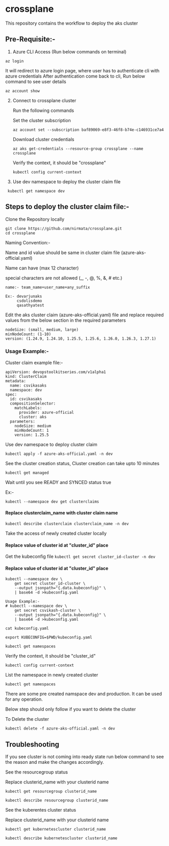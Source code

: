 # crossplane

This repository contains the workflow to deploy the aks cluster

## Pre-Requisite:-

1. Azure CLI Access (Run below commands on terminal)
  ```
  az login
  ```
  It will redirect to azure login page, where user has to authenticate cli with azure credentials
  After authentication come back to cli, Run below command to see user details

  ```
  az account show
  ```


2. Connect to crossplane cluster


    Run the following commands

    Set the cluster subscription
    ```
    az account set --subscription baf89069-e8f3-46f8-b74e-c146931ce7a4
    ```
    Download cluster credentials
    ```
    az aks get-credentials --resource-group crossplane --name crossplane
    ```

    Verify the context, it should be "crossplane"
    ```
    kubectl config current-context
    ```

3. Use dev namespace to deploy the cluster claim file

  ```
   kubectl get namespace dev
  ```


## Steps to deploy the cluster claim file:-

  Clone the Repository locally

  ```
  git clone https://github.com/nirmata/crossplane.git
  cd crossplane
  ```

Naming Convention:- 



Name and id value should be same in cluster claim file (azure-aks-official.yaml)


Name can have (max 12 character)


special characters are not allowed (_, -, @, %, &, # etc.)

  ```
  name:- team_name+user_name+any_suffix
  ```
  ```
  Ex:- devarjunaks
       csdolisdemo
       qasathyatest
  ```

Edit the aks cluster claim (azure-aks-official.yaml) file and replace required values from the below section in the required parameters

  ```
  nodeSize: (small, medium, large)
  minNodeCount: (1-10)
  version: (1.24.9, 1.24.10, 1.25.5, 1.25.6, 1.26.0, 1.26.3, 1.27.1)
  ```

### Usage Example:-

Cluster claim example file:-

  ```
  apiVersion: devopstoolkitseries.com/v1alpha1
  kind: ClusterClaim
  metadata:
    name: csvikasaks
    namespace: dev
  spec:
    id: csvikasaks 
    compositionSelector:
      matchLabels:
        provider: azure-official
        cluster: aks
    parameters:
      nodeSize: medium
      minNodeCount: 1
      version: 1.25.5
  ```

Use dev namespace to deploy cluster claim

  ```
  kubectl apply -f azure-aks-official.yaml -n dev
  ```

See the cluster creation status, Cluster creation can take upto 10 minutes

  ```
  kubectl get managed
  ```
  Wait until you see READY and SYNCED status true

Ex:- 

  ```
  kubectl --namespace dev get clusterclaims
  ```

#### Replace clusterclaim_name with cluster claim name

  ```
  kubectl describe clusterclaim clusterclaim_name -n dev
  ```


Take the access of newly  created cluster  locally

#### Replace value of cluster id at "cluster_id"  place 

  Get the kubeconfig file
    ```
    kubectl get secret cluster_id-cluster -n dev
    ```

#### Replace value of cluster id at "cluster_id"  place 
  ```
  kubectl --namespace dev \
      get secret cluster_id-cluster \
      --output jsonpath="{.data.kubeconfig}" \
      | base64 -d >kubeconfig.yaml
  ```
  ```
  Usage Example:- 
  # kubectl --namespace dev \
      get secret csvikash-cluster \
      --output jsonpath="{.data.kubeconfig}" \
      | base64 -d >kubeconfig.yaml
  ```


  ```
  cat kubeconfig.yaml
  ```
  ```
  export KUBECONFIG=$PWD/kubeconfig.yaml
  ```
  ```
  kubectl get namespaces
  ```


  Verify the context, it should be "cluster_id"

    kubectl config current-context
    
  List the namespace in newly created cluster

    kubectl get namespaces

  There are some pre created namspace dev and production. It can be used for any operation.

Below step should only follow if you want to delete the cluster

To Delete the cluster

  ```
  kubectl delete -f azure-aks-official.yaml -n dev
  ```


## Troubleshooting

If you see cluster is not coming into ready state run below command to see the reason and make the changes accordingly.


See the resourcegroup status

Replace clusterid_name with your clusterid name
  ```
 kubectl get resourcegroup clusterid_name
  ```
  ```
 kubectl describe resourcegroup clusterid_name
  ```

See the kuberentes cluster status

Replace clusterid_name with your clusterid name

  ```
  kubectl get kubernetescluster clusterid_name
  ```
  ```
  kubectl describe kubernetescluster clusterid_name
  ```